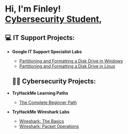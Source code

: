 <h1>Hi, I'm Finley! <br/><a href="https://www.linkedin.com/in/finleyklee/">Cybersecurity Student</a>, 

  <h2>💻 IT Support Projects:</h2>

- <b>Google IT Support Specialist Labs</b>
  - [Partitioning and Formatting a Disk Drive in Windows]()
  - [Partitioning and Formatting a Disk Drive in Linux]()
 
  <h2>👨‍💻 Cybersecurity Projects:</h2>

- <b>TryHackMe Learning Paths</b>
  - [The Complete Beginner Path](https://github.com/Finley-Klee/TryHackMe-Complete-Beginner-Pathway)

- <b>TryHackMe Wireshark Labs</b>
  - [Wireshark: The Basics](https://github.com/Finley-Klee/Wireshark-The-Basics)
  - [Wireshark: Packet Operations](https://github.com/Finley-Klee/Wireshark-Packet-Operations)
